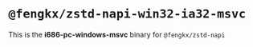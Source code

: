 # `@fengkx/zstd-napi-win32-ia32-msvc`

This is the **i686-pc-windows-msvc** binary for `@fengkx/zstd-napi`

